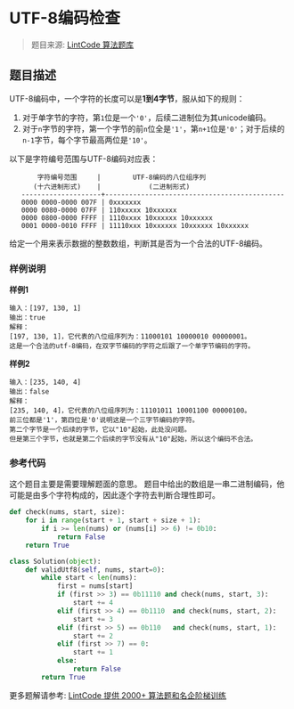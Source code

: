 # UTF-8编码检查
 > 题目来源: [LintCode 算法题库](https://www.lintcode.com/problem/utf-8-validation/?utm_source=sc-github-wzz)
 ## 题目描述
 UTF-8编码中，一个字符的长度可以是**1到4字节**，服从如下的规则：

1. 对于单字节的字符，第`1`位是一个`'0'`，后续二进制位为其unicode编码。
2. 对于`n`字节的字符，第一个字节的前`n`位全是`'1'`，第`n+1`位是`'0'`；对于后续的`n-1`字节，每个字节最高两位是`'10'`。

以下是字符编号范围与UTF-8编码对应表：
```
       字符编号范围     |        UTF-8编码的八位组序列
      (十六进制形式)    |            (二进制形式)
   --------------------+---------------------------------------------
   0000 0000-0000 007F | 0xxxxxxx
   0000 0080-0000 07FF | 110xxxxx 10xxxxxx
   0000 0800-0000 FFFF | 1110xxxx 10xxxxxx 10xxxxxx
   0001 0000-0010 FFFF | 11110xxx 10xxxxxx 10xxxxxx 10xxxxxx
```
给定一个用来表示数据的整数数组，判断其是否为一个合法的UTF-8编码。
 ### 样例说明
 **样例1**
```
输入：[197, 130, 1]
输出：true
解释：
[197, 130, 1]，它代表的八位组序列为：11000101 10000010 00000001。
这是一个合法的utf-8编码，在双字节编码的字符之后跟了一个单字节编码的字符。
```
**样例2**
```
输入：[235, 140, 4]
输出：false
解释：
[235, 140, 4]，它代表的八位组序列为：11101011 10001100 00000100。
前三位都是'1'，第四位是'0'说明这是一个三字节编码的字符。
第二个字节是一个后续的字节，它以"10"起始，此处没问题。
但是第三个字节，也就是第二个后续的字节没有从"10"起始，所以这个编码不合法。
```
 ### 参考代码
 这个题目主要是需要理解题面的意思。
题目中给出的数组是一串二进制编码，他可能是由多个字符构成的，因此逐个字符去判断合理性即可。
```python
def check(nums, start, size):
    for i in range(start + 1, start + size + 1):
        if i >= len(nums) or (nums[i] >> 6) != 0b10:
            return False
    return True

class Solution(object):
    def validUtf8(self, nums, start=0):
        while start < len(nums):
            first = nums[start]
            if (first >> 3) == 0b11110 and check(nums, start, 3):
                start += 4
            elif (first >> 4) == 0b1110  and check(nums, start, 2): 
                start += 3
            elif (first >> 5) == 0b110   and check(nums, start, 1): 
                start += 2
            elif (first >> 7) == 0:
                start += 1
            else:
                return False
        return True
```
 更多题解请参考: [LintCode 提供 2000+ 算法题和名企阶梯训练](https://www.lintcode.com/problem/?utm_source=sc-github-wzz)
